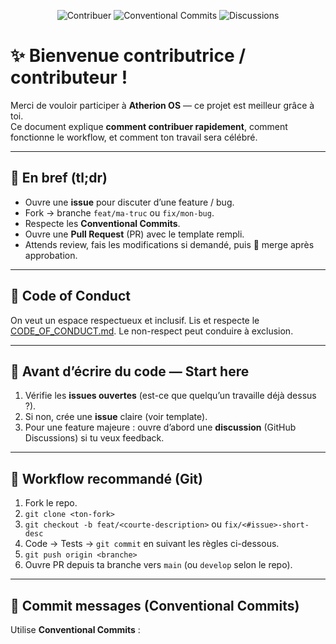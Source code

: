 <!--
  ✨ CONTRIBUTING.md pour Atherion OS Portal
  Conçu pour être visible, utile, agréable et... un peu animé (ajoute un GIF/banner dans le repo).
-->

<p align="center">
  
</p>

<p align="center">
  <img src="https://img.shields.io/badge/Contribuer-Bienvenue-brightgreen?style=for-the-badge&logo=github" alt="Contribuer">
  <img src="https://img.shields.io/badge/Style-Conventional%20Commits-blue?style=for-the-badge" alt="Conventional Commits">
  <img src="https://img.shields.io/badge/Chat-Discussions-orange?style=for-the-badge" alt="Discussions">
</p>

# ✨ Bienvenue contributrice / contributeur !

Merci de vouloir participer à **Atherion OS** — ce projet est meilleur grâce à toi.  
Ce document explique **comment contribuer rapidement**, comment fonctionne le workflow, et comment ton travail sera célébré.

---

## 🚀 En bref (tl;dr)
- Ouvre une **issue** pour discuter d’une feature / bug.
- Fork → branche `feat/ma-truc` ou `fix/mon-bug`.
- Respecte les **Conventional Commits**.
- Ouvre une **Pull Request** (PR) avec le template rempli.
- Attends review, fais les modifications si demandé, puis 🎉 merge après approbation.

---

## 🤝 Code of Conduct
On veut un espace respectueux et inclusif. Lis et respecte le [CODE_OF_CONDUCT.md](./CODE_OF_CONDUCT.md). Le non-respect peut conduire à exclusion.

---

## 🎯 Avant d’écrire du code — Start here
1. Vérifie les **issues ouvertes** (est-ce que quelqu’un travaille déjà dessus ?).
2. Si non, crée une **issue** claire (voir template).
3. Pour une feature majeure : ouvre d’abord une **discussion** (GitHub Discussions) si tu veux feedback.

---

## 🧭 Workflow recommandé (Git)
1. Fork le repo.
2. `git clone <ton-fork>`
3. `git checkout -b feat/<courte-description>` ou `fix/<#issue>-short-desc`
4. Code → Tests → `git commit` en suivant les règles ci-dessous.
5. `git push origin <branche>`
6. Ouvre PR depuis ta branche vers `main` (ou `develop` selon le repo).

---

## 🧾 Commit messages (Conventional Commits)
Utilise **Conventional Commits** :

